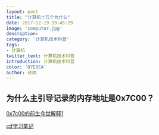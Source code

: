 ```yaml
---
layout: post
title: "计算机十万个为什么"
date: 2017-12-19 19:45:29
image: 'computor.jpg'
description: 
category: '计算机技术科普'
tags:
- 计算机
twitter_text: 计算机技术科普
introduction: 计算机技术科普
color: 'D7E0EA'
author: 夜雨
---
```

## 为什么主引导记录的内存地址是0x7C00？
[0x7c00的前生今世解释1](https://www.glamenv-septzen.net/en/view/6)

[ctf学习笔记](ctf学习笔记)

